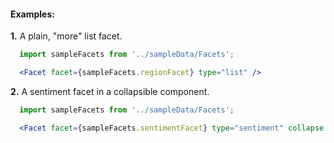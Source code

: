 #### Examples:

__1.__ A plain, "more" list facet.
```jsx
  import sampleFacets from '../sampleData/Facets';

  <Facet facet={sampleFacets.regionFacet} type="list" />
```

__2.__ A sentiment facet in a collapsible component.
```jsx
  import sampleFacets from '../sampleData/Facets';

  <Facet facet={sampleFacets.sentimentFacet} type="sentiment" collapse />
```
